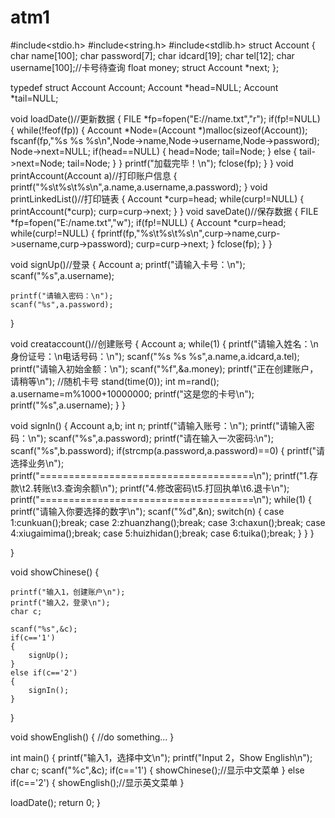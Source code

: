 # atm1
#include<stdio.h>
#include<string.h>
#include<stdlib.h>
struct Account
{
	char name[100];
	char password[7];
	char idcard[19];
	char tel[12];
	char username[100];//卡号待查询
	float money;
	struct Account *next;
};

typedef struct Account Account;
	Account *head=NULL;
	Account *tail=NULL;

void loadDate()//更新数据
{
	FILE *fp=fopen("E://name.txt","r");
	if(fp!=NULL)
	{
		while(!feof(fp))
		{
			Account *Node=(Account *)malloc(sizeof(Account));
			fscanf(fp,"%s %s %s\n",Node->name,Node->username,Node->password);
			Node->next=NULL;
			if(head==NULL)
			{
				head=Node;
				tail=Node;
			}
			else
			{
				tail->next=Node;
				tail=Node;
			}
		}
	printf("加载完毕！\n");
	fclose(fp);
	}
}
void printAccount(Account a)//打印账户信息
{
	printf("%s\t%s\t%s\n",a.name,a.username,a.password);
}
void printLinkedList()//打印链表
{
	Account *curp=head;
	while(curp!=NULL)
	{
		printAccount(*curp);
		curp=curp->next;
	}
}
void saveDate()//保存数据
{
	FILE *fp=fopen("E:/name.txt","w");
	if(fp!=NULL)
	{
		Account *curp=head;
		while(curp!=NULL)
		{
			fprintf(fp,"%s\t%s\t%s\n",curp->name,curp->username,curp->password);
			curp=curp->next;
		}
		fclose(fp);
	}
}

void signUp()//登录
{
	Account a;
	printf("请输入卡号：\n");
	scanf("%s",a.username);

	printf("请输入密码：\n");
	scanf("%s",a.password);
	
}

void creataccount()//创建账号
{
	Account a;
	while(1)
	{
	printf("请输入姓名：\n身份证号：\n电话号码：\n");
	scanf("%s %s %s",a.name,a.idcard,a.tel);
	printf("请输入初始金额：\n");
	scanf("%f",&a.money);
	printf("正在创建账户，请稍等\n");
	//随机卡号
	stand(time(0));
	int m=rand();
	a.username=m%1000+10000000;
	printf("这是您的卡号\n");
	printf("%s",a.username);
	}
}

void signIn()
{
	Account a,b;
	int n;
	printf("请输入账号：\n");
	printf("请输入密码：\n");
	scanf("%s",a.password);
	printf("请在输入一次密码:\n");
	scanf("%s",b.password);
	if(strcmp(a.password,a.password)==0)
	{
		printf("请选择业务\n");
		printf("=====================================\n");
		printf("1.存款\t2.转账\t3.查询余额\n");
		printf("4.修改密码\t5.打回执单\t6.退卡\n");
		printf("=====================================\n");
		while(1)
		{
			printf("请输入你要选择的数字\n");
			scanf("%d",&n);
			switch(n)
			{
			case 1:cunkuan();break;
			case 2:zhuanzhang();break;
			case 3:chaxun();break;
			case 4:xiugaimima();break;
			case 5:huizhidan();break;
			case 6:tuika();break;
			}
		}
	}

}

void showChinese()
{
	
	printf("输入1，创建账户\n");
	printf("输入2，登录\n");
	char c;
	
	scanf("%s",&c);
	if(c=='1')
	{
		signUp();
	}
	else if(c=='2')
	{
		signIn();
	}
}

void showEnglish()
{
	//do something...
}

int main()
{
	printf("输入1，选择中文\n");
	printf("Input 2，Show English\n");
	char c;
	scanf("%c",&c);
	if(c=='1')
	{
		showChinese();//显示中文菜单
	}
	else if(c=='2')
	{
		showEnglish();//显示英文菜单
	}

loadDate();
	return 0;
}
